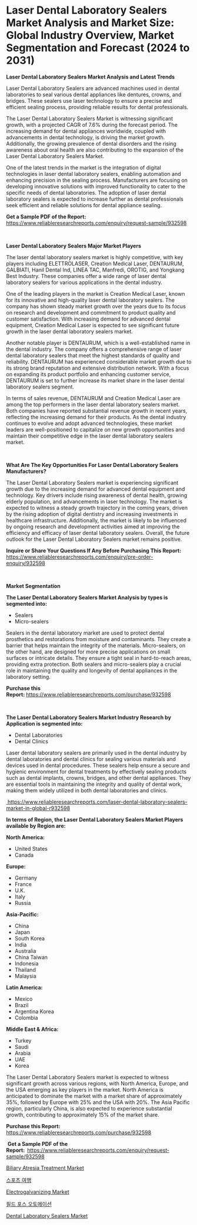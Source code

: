 <p><h1>Laser Dental Laboratory Sealers Market Analysis and Market Size: Global Industry Overview, Market Segmentation and Forecast (2024 to 2031)</h1></p><p><strong>Laser Dental Laboratory Sealers Market Analysis and Latest Trends</strong></p>
<p><p>Laser Dental Laboratory Sealers are advanced machines used in dental laboratories to seal various dental appliances like dentures, crowns, and bridges. These sealers use laser technology to ensure a precise and efficient sealing process, providing reliable results for dental professionals.</p><p>The Laser Dental Laboratory Sealers Market is witnessing significant growth, with a projected CAGR of 7.6% during the forecast period. The increasing demand for dental appliances worldwide, coupled with advancements in dental technology, is driving the market growth. Additionally, the growing prevalence of dental disorders and the rising awareness about oral health are also contributing to the expansion of the Laser Dental Laboratory Sealers Market.</p><p>One of the latest trends in the market is the integration of digital technologies in laser dental laboratory sealers, enabling automation and enhancing precision in the sealing process. Manufacturers are focusing on developing innovative solutions with improved functionality to cater to the specific needs of dental laboratories. The adoption of laser dental laboratory sealers is expected to increase further as dental professionals seek efficient and reliable solutions for dental appliance sealing.</p></p>
<p><strong>Get a Sample PDF of the Report:&nbsp;</strong> <a href="https://www.reliableresearchreports.com/enquiry/request-sample/932598">https://www.reliableresearchreports.com/enquiry/request-sample/932598</a></p>
<p>&nbsp;</p>
<p><strong>Laser Dental Laboratory Sealers Major Market Players</strong></p>
<p><p>The laser dental laboratory sealers market is highly competitive, with key players including ELETTROLASER, Creation Medical Laser, DENTAURUM, GALBIATI, Hanil Dental Ind, LINEA TAC, Manfredi, OROTIG, and Yongkang Best Industry. These companies offer a wide range of laser dental laboratory sealers for various applications in the dental industry.</p><p>One of the leading players in the market is Creation Medical Laser, known for its innovative and high-quality laser dental laboratory sealers. The company has shown steady market growth over the years due to its focus on research and development and commitment to product quality and customer satisfaction. With increasing demand for advanced dental equipment, Creation Medical Laser is expected to see significant future growth in the laser dental laboratory sealers market.</p><p>Another notable player is DENTAURUM, which is a well-established name in the dental industry. The company offers a comprehensive range of laser dental laboratory sealers that meet the highest standards of quality and reliability. DENTAURUM has experienced considerable market growth due to its strong brand reputation and extensive distribution network. With a focus on expanding its product portfolio and enhancing customer service, DENTAURUM is set to further increase its market share in the laser dental laboratory sealers segment.</p><p>In terms of sales revenue, DENTAURUM and Creation Medical Laser are among the top performers in the laser dental laboratory sealers market. Both companies have reported substantial revenue growth in recent years, reflecting the increasing demand for their products. As the dental industry continues to evolve and adopt advanced technologies, these market leaders are well-positioned to capitalize on new growth opportunities and maintain their competitive edge in the laser dental laboratory sealers market.</p></p>
<p>&nbsp;</p>
<p><strong>What Are The Key Opportunities For Laser Dental Laboratory Sealers Manufacturers?</strong></p>
<p><p>The Laser Dental Laboratory Sealers market is experiencing significant growth due to the increasing demand for advanced dental equipment and technology. Key drivers include rising awareness of dental health, growing elderly population, and advancements in laser technology. The market is expected to witness a steady growth trajectory in the coming years, driven by the rising adoption of digital dentistry and increasing investments in healthcare infrastructure. Additionally, the market is likely to be influenced by ongoing research and development activities aimed at improving the efficiency and efficacy of laser dental laboratory sealers. Overall, the future outlook for the Laser Dental Laboratory Sealers market remains positive.</p></p>
<p><strong>Inquire or Share Your Questions If Any Before Purchasing This Report:</strong> <a href="https://www.reliableresearchreports.com/enquiry/pre-order-enquiry/932598">https://www.reliableresearchreports.com/enquiry/pre-order-enquiry/932598</a></p>
<p>&nbsp;</p>
<p><strong>Market Segmentation</strong></p>
<p><strong>The Laser Dental Laboratory Sealers Market Analysis by types is segmented into:</strong></p>
<p><ul><li>Sealers</li><li>Micro-sealers</li></ul></p>
<p><p>Sealers in the dental laboratory market are used to protect dental prosthetics and restorations from moisture and contaminants. They create a barrier that helps maintain the integrity of the materials. Micro-sealers, on the other hand, are designed for more precise applications on small surfaces or intricate details. They ensure a tight seal in hard-to-reach areas, providing extra protection. Both sealers and micro-sealers play a crucial role in maintaining the quality and longevity of dental appliances in the laboratory setting.</p></p>
<p><strong>Purchase this Report:&nbsp;</strong><a href="https://www.reliableresearchreports.com/purchase/932598">https://www.reliableresearchreports.com/purchase/932598</a></p>
<p>&nbsp;</p>
<p><strong>The Laser Dental Laboratory Sealers Market Industry Research by Application is segmented into:</strong></p>
<p><ul><li>Dental Laboratories</li><li>Dental Clinics</li></ul></p>
<p><p>Laser dental laboratory sealers are primarily used in the dental industry by dental laboratories and dental clinics for sealing various materials and devices used in dental procedures. These sealers help ensure a secure and hygienic environment for dental treatments by effectively sealing products such as dental implants, crowns, bridges, and other dental appliances. They are essential tools in maintaining the integrity and quality of dental work, making them widely utilized in both dental laboratories and clinics.</p></p>
<p><a href="https://www.reliableresearchreports.com/laser-dental-laboratory-sealers-market-in-global-r932598">&nbsp;https://www.reliableresearchreports.com/laser-dental-laboratory-sealers-market-in-global-r932598</a></p>
<p><strong>In terms of Region, the Laser Dental Laboratory Sealers Market Players available by Region are:</strong></p>
<p>
    <p> <strong> North America: </strong>
        <ul>
            <li>United States</li>
            <li>Canada</li>
        </ul>
        </p> 
    <p> <strong> Europe: </strong>
        <ul>
            <li>Germany</li>
            <li>France</li>
            <li>U.K.</li>
            <li>Italy</li>
            <li>Russia</li>
        </ul>
        </p> 
    <p> <strong> Asia-Pacific: </strong>
        <ul>
            <li>China</li>
            <li>Japan</li>
            <li>South Korea</li>
            <li>India</li>
            <li>Australia</li>
            <li>China Taiwan</li>
            <li>Indonesia</li>
            <li>Thailand</li>
            <li>Malaysia</li>
        </ul>
        </p> 
    <p> <strong> Latin America: </strong>
        <ul>
            <li>Mexico</li>
            <li>Brazil</li>
            <li>Argentina Korea</li>
            <li>Colombia</li>
        </ul>
        </p> 
    <p> <strong> Middle East & Africa: </strong>
        <ul>
            <li>Turkey</li>
            <li>Saudi</li>
            <li>Arabia</li>
            <li>UAE</li>
            <li>Korea</li>
        </ul>
    </p>
    </p>
<p><p>The Laser Dental Laboratory Sealers market is expected to witness significant growth across various regions, with North America, Europe, and the USA emerging as key players in the market. North America is anticipated to dominate the market with a market share of approximately 35%, followed by Europe with 25% and the USA with 20%. The Asia Pacific region, particularly China, is also expected to experience substantial growth, contributing to approximately 15% of the market share.</p></p>
<p><strong>Purchase this Report: </strong><a href="https://www.reliableresearchreports.com/purchase/932598">https://www.reliableresearchreports.com/purchase/932598</a></p>
<p>&nbsp;<strong>Get a Sample PDF of the Report:&nbsp;&nbsp;</strong><a href="https://www.reliableresearchreports.com/enquiry/request-sample/932598">https://www.reliableresearchreports.com/enquiry/request-sample/932598</a></p>
<p><strong></strong></p>
<p><p><a href="https://www.linkedin.com/pulse/analyzing-biliary-atresia-treatment-market-global-industry-alsxe?trackingId=bIssKHcFao74OEdZYF03Ww%3D%3D">Biliary Atresia Treatment Market</a></p><p><a href="https://github.com/hxzi07639916/Market-Research-Report-List-2/blob/main/148915777340.md">스포츠 여행</a></p><p><a href="https://www.linkedin.com/pulse/decoding-electrogalvanizing-market-metrics-share-trends-growth-dh0ge?trackingId=LwqC%2BmW9Dlqmgiu1drLjDg%3D%3D">Electrogalvanizing Market</a></p><p><a href="https://medium.com/@douglasvasquez626/%ED%95%84%EB%93%9C-%ED%8F%AC%EC%8A%A4-%EC%9E%90%EB%8F%99%ED%99%94-%EC%8B%9C%EC%9E%A5-%EA%B7%9C%EB%AA%A8-cagr-%ED%8A%B8%EB%A0%8C%EB%93%9C-2024-2030-4777e13e054e">필드 포스 오토메이션</a></p><p><a href="https://github.com/mabutironaldo/Market-Research-Report-List-4/blob/main/dental-laboratory-sealers-market.md">Dental Laboratory Sealers Market</a></p></p>